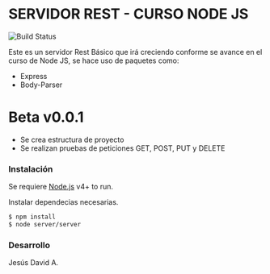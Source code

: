 # SERVIDOR REST - CURSO NODE JS

![Build Status](https://travis-ci.org/joemccann/dillinger.svg?branch=master)

Este es un servidor Rest Básico que irá creciendo conforme se avance en el curso de Node JS, se hace uso de paquetes como:

  - Express
  - Body-Parser

# Beta v0.0.1

  - Se crea estructura de proyecto 
  - Se realizan pruebas de peticiones GET, POST, PUT y DELETE

### Instalación

Se requiere [Node.js](https://nodejs.org/) v4+ to run.

Instalar dependecias necesarias.

```sh
$ npm install
$ node server/server
```


### Desarrollo

Jesús David A.
